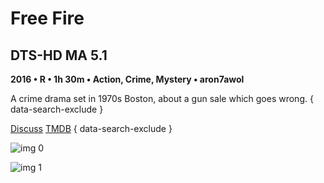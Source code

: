 # Free Fire

## DTS-HD MA 5.1

**2016 • R • 1h 30m • Action, Crime, Mystery • aron7awol**

A crime drama set in 1970s Boston, about a gun sale which goes wrong.
{ data-search-exclude }

[Discuss](https://www.avsforum.com/threads/bass-eq-for-filtered-movies.2995212/post-56994748)  [TMDB](https://www.themoviedb.org/movie/334521)
{ data-search-exclude }

![img 0](https://i.imgur.com/5eMxKjx.jpg)

![img 1](https://i.imgur.com/6RD7VeX.jpg)

